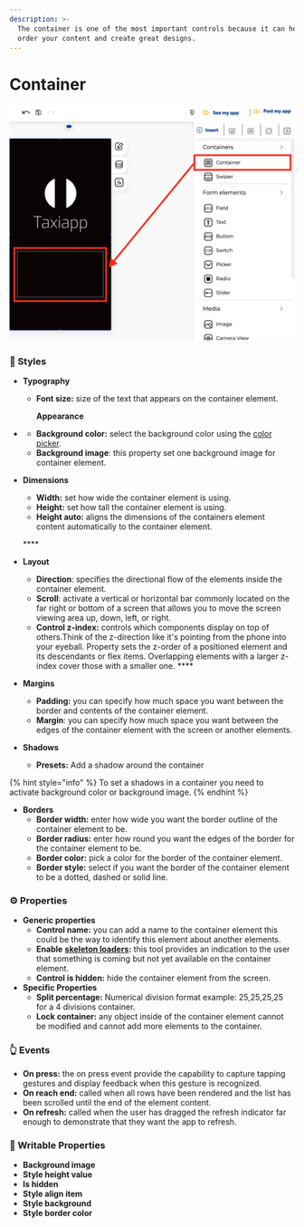 ```yaml
---
description: >-
  The container is one of the most important controls because it can help you
  order your content and create great designs.
---
```


# Container

![](../../../.gitbook/assets/captura-de-pantalla-2020-02-07-a-la-s-10.59.33.png)

### ​🎨 Styles  <a id="styles"></a>

* **Typography**
  * **Font size:** size of the text that appears on the container element.

    **Appearance**
* * **Background color:** select the background color using the [color picker](../../styles/color-picker.md).
  * **Background image**: this property set one background image for container element.
* **Dimensions**

  * **Width:** set how wide the container element is using.
  * **Height:** set how tall the container element is using.
  * **Height auto:** aligns the dimensions of the containers element  content automatically to the container element.

  \*\*\*\*

* **Layout**
  * **Direction**: specifies the directional flow of the elements inside the container element.
  * **Scroll**:  activate a vertical or horizontal bar commonly located on the far right or bottom of a screen that allows you to move the screen viewing area up, down, left, or right. 
  * **Control z-index:** controls which components display on top of others.Think of the z-direction like it's pointing from the phone into your eyeball. Property sets the z-order of a positioned element and its descendants or flex items. Overlapping elements with a larger z-index cover those with a smaller one. ****
* **Margins**
  * **Padding:** you can specify how much space you want between the border and contents of the container element.
  * **Margin**: you can specify how much space you want between the edges of the container element with the screen or another elements.
* **Shadows**
  * **Presets:** Add a shadow around the container

{% hint style="info" %}
To set a shadows in a container you need to activate background color or background image.
{% endhint %}

* **Borders**
  * **Border width:** enter how wide you want the border outline of the container element to be.
  * **Border radius:** enter how round you want the edges of the border for the container element to be.
  * **Border color:** pick a color for the border of the container element.
  * **Border style:** select if you want the border of the container element to be a dotted, dashed or solid line.

### ‌​​⚙ Properties

* **Generic properties**
  * **Control name:** you can add a name to the container element this could be the way to identify this element about another elements.
  * **Enable** [**skeleton loaders**](../../styles/skeleton-loader.md)**:** this tool provides an indication to the user that something is coming but not yet available on the container element.
  * **Control is hidden:** hide the container element from the screen. 
* **Specific Properties**
  * **Split percentage:** Numerical division format example: 25,25,25,25 for a 4 divisions container.
  * **Lock container:** any object inside of the container element cannot be modified and cannot add more elements to the container.

### ​​👆 Events <a id="events"></a>

* **On press:** the on press event provide the capability to capture tapping gestures and display feedback when this gesture is recognized. 
* **On reach end:** called when all rows have been rendered and the list has been scrolled until the end of the element content.
* **On refresh:** called when the user has dragged the refresh indicator far enough to demonstrate that they want the app to refresh.

### 📝 Writable Properties

* **Background image** 
* **Style height value**
* **Is hidden**
* **Style align item**
* **Style background**
* **Style border color**


